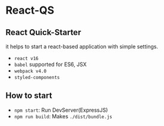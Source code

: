 # React-QS
## React Quick-Starter
it helps to start a react-based application with simple settings.
- `react v16`
- `babel` supported for ES6, JSX
- `webpack v4.0`
- `styled-components`

## How to start
 - `npm start`: Run DevServer(ExpressJS)
 - `npm run build`: Makes `./dist/bundle.js`